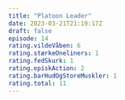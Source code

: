 ```yaml
---
title: "Platoon Leader"
date: 2023-03-21T21:19:17Z
draft: false
episode: 14
rating.vildeVåben: 6
rating.stærkeOneliners: 1
rating.fedSkurk: 1
rating.episkAction: 2
rating.barHudOgStoreMuskler: 1
rating.total: 11
---
```



